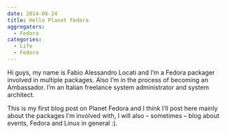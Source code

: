 ```yaml
---
date: 2014-08-24
title: Hello Planet Fedora
aggregators:
  - Fedora
categories:
  - Life
  - Fedora
---
```

Hi guys, my name is Fabio Alessandro Locati and I’m a Fedora packager involved in multiple packages.
Also I’m in the process of becoming an Ambassador.
I’m an Italian freelance system administrator and system architect.

This is my first blog post on Planet Fedora and I think I’ll post here mainly about the packages I’m involved with, I will also – sometimes – blog about events, Fedora and Linux in general :).
